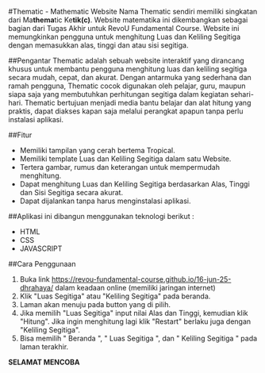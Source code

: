 #Thematic - Mathematic Website
Nama Thematic sendiri memiliki singkatan dari Ma<strong>thema</strong>tic Ke<strong>tik(c)</strong>. Website matematika ini dikembangkan sebagai bagian dari Tugas Akhir 
untuk RevoU Fundamental Course. Website ini memungkinkan pengguna untuk menghitung Luas dan Keliling Segitiga dengan memasukkan alas, 
tinggi dan atau sisi segitiga.

##Pengantar
Thematic adalah sebuah website interaktif yang dirancang khusus untuk membantu pengguna menghitung 
luas dan keliling segitiga secara mudah, cepat, dan akurat. Dengan antarmuka yang sederhana dan ramah pengguna, 
Thematic cocok digunakan oleh pelajar, guru, maupun siapa saja yang membutuhkan perhitungan segitiga dalam kegiatan sehari-hari. 
Thematic bertujuan menjadi media bantu belajar dan alat hitung yang praktis, dapat diakses kapan saja melalui perangkat apapun tanpa perlu instalasi aplikasi.

##Fitur
- Memiliki tampilan yang cerah bertema Tropical.
- Memiliki template Luas dan Keliling Segitiga dalam satu Website.
- Tertera gambar, rumus dan keterangan untuk mempermudah menghitung.
- Dapat menghitung Luas dan Keliling Segitiga berdasarkan Alas, Tinggi dan Sisi Segitiga secara akurat.
- Dapat dijalankan tanpa harus menginstalasi aplikasi.

##Aplikasi ini dibangun menggunakan teknologi berikut :
- HTML
- CSS
- JAVASCRIPT

##Cara Penggunaan
1. Buka link https://revou-fundamental-course.github.io/16-jun-25-dhrahaya/ dalam keadaan online (memiliki jaringan internet)
2. Klik "Luas Segitiga" atau "Keliling Segitiga" pada beranda.
3. Laman akan menuju pada button yang di pilih.
4. Jika memilih "Luas Segitiga" input nilai Alas dan Tinggi, kemudian klik "Hitung". Jika ingin menghitung lagi klik "Restart" berlaku juga dengan "Keliling Segitiga".
5. Bisa memilih " Beranda ", " Luas Segitiga ", dan " Keliling Segitiga " pada laman terakhir.

<strong>SELAMAT MENCOBA</strong>
